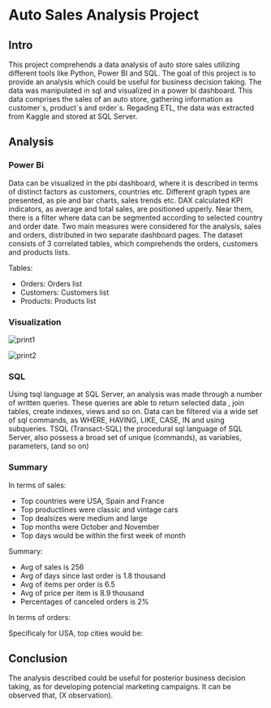 # Auto Sales Analysis Project


## Intro
This project comprehends a data analysis of auto store sales utilizing different tools like Python, Power BI and SQL. The goal of this project is to provide an analysis which could be useful for business decision taking. The data was manipulated in sql and visualized in a power bi dashboard. This data comprises the sales of an auto store, gathering information as customer´s, product´s and order´s. Regading ETL, the data was extracted from Kaggle and stored at SQL Server. 

## Analysis

### Power Bi 

Data can be visualized in the pbi dashboard, where it is described in terms of distinct factors as customers, countries etc. Different graph types are presented, as pie and bar charts, sales trends etc. DAX calculated KPI indicators, as average and total sales, are positioned upperly. Near them, there is a filter where data can be segmented according to selected country and order date. Two main measures were considered for the analysis, sales and orders, distributed in two separate dashboard pages. The dataset consists of 3 correlated tables, which comprehends the orders, customers and products lists. 


Tables:
- Orders: Orders list
- Customers: Customers list
- Products: Products list

### Visualization

![print1](https://github.com/CarlosLacerda1/Project-Auto-Sales-Analysis/assets/122105130/43726867-fe8f-4c4f-b488-090cfd5f9318)

 ![print2](https://github.com/CarlosLacerda1/Project-Auto-Sales-Analysis/assets/122105130/834d3fdc-5d02-49a3-a674-886a120f3b5a)

### SQL 

Using tsql language at SQL Server, an analysis was made through a number of written
queries. These queries are able to return selected data , join tables, create indexes, views and so on. Data can be filtered via a wide set of sql commands, as WHERE, HAVING, LIKE, CASE, IN and using subqueries. TSQL (Transact-SQL) the procedural sql language of SQL Server, also possess a broad set of unique (commands), as variables, parameters, (and so on)  
### Summary

In terms of sales:

- Top countries were USA, Spain and France 
- Top productlines were classic and vintage cars 
- Top dealsizes were medium and large
- Top months were October and November 
- Top days would be within the first week of month

Summary:

- Avg of sales is 256
- Avg of days since last order is  1.8 thousand
- Avg of items per order is 6.5
- Avg of price per item is 8.9 thousand 
- Percentages of canceled orders is 2%

In terms of orders: 

Specificaly for USA, top cities would be: 

## Conclusion

The analysis described could be useful for posterior business decision taking, as for developing potencial marketing campaigns. It can be observed that, (X observation). 


                                                                                                                   
